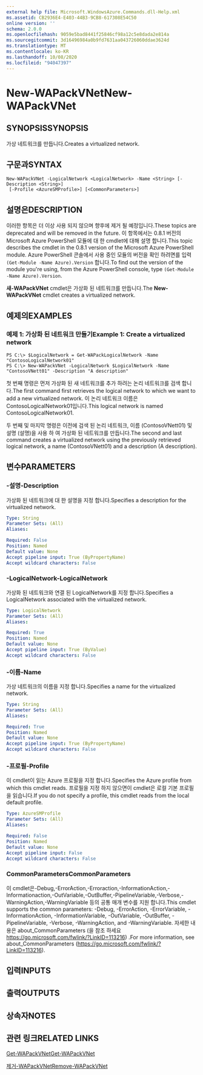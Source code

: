 ```yaml
---
external help file: Microsoft.WindowsAzure.Commands.dll-Help.xml
ms.assetid: CB2936E4-E403-44B3-9CB8-617308E54C50
online version: ''
schema: 2.0.0
ms.openlocfilehash: 9059e5bad8441f25846cf98a12c5e8dada2e814a
ms.sourcegitcommit: 3d16496984a0b9fd7631aa043726060ddae3624d
ms.translationtype: MT
ms.contentlocale: ko-KR
ms.lasthandoff: 10/08/2020
ms.locfileid: "94047397"
---
```

# <span data-ttu-id="32fc8-101">New-WAPackVNet</span><span class="sxs-lookup"><span data-stu-id="32fc8-101">New-WAPackVNet</span></span>

## <span data-ttu-id="32fc8-102">SYNOPSIS</span><span class="sxs-lookup"><span data-stu-id="32fc8-102">SYNOPSIS</span></span>
<span data-ttu-id="32fc8-103">가상 네트워크를 만듭니다.</span><span class="sxs-lookup"><span data-stu-id="32fc8-103">Creates a virtualized network.</span></span>

## <span data-ttu-id="32fc8-104">구문과</span><span class="sxs-lookup"><span data-stu-id="32fc8-104">SYNTAX</span></span>

```
New-WAPackVNet -LogicalNetwork <LogicalNetwork> -Name <String> [-Description <String>]
 [-Profile <AzureSMProfile>] [<CommonParameters>]
```

## <span data-ttu-id="32fc8-105">설명은</span><span class="sxs-lookup"><span data-stu-id="32fc8-105">DESCRIPTION</span></span>
<span data-ttu-id="32fc8-106">이러한 항목은 더 이상 사용 되지 않으며 향후에 제거 될 예정입니다.</span><span class="sxs-lookup"><span data-stu-id="32fc8-106">These topics are deprecated and will be removed in the future.</span></span>
<span data-ttu-id="32fc8-107">이 항목에서는 0.8.1 버전의 Microsoft Azure PowerShell 모듈에 대 한 cmdlet에 대해 설명 합니다.</span><span class="sxs-lookup"><span data-stu-id="32fc8-107">This topic describes the cmdlet in the 0.8.1 version of the Microsoft Azure PowerShell module.</span></span>
<span data-ttu-id="32fc8-108">Azure PowerShell 콘솔에서 사용 중인 모듈의 버전을 확인 하려면를 입력 `(Get-Module -Name Azure).Version` 합니다.</span><span class="sxs-lookup"><span data-stu-id="32fc8-108">To find out the version of the module you're using, from the Azure PowerShell console, type `(Get-Module -Name Azure).Version`.</span></span>

<span data-ttu-id="32fc8-109">**새-WAPackVNet** cmdlet은 가상화 된 네트워크를 만듭니다.</span><span class="sxs-lookup"><span data-stu-id="32fc8-109">The **New-WAPackVNet** cmdlet creates a virtualized network.</span></span>

## <span data-ttu-id="32fc8-110">예제의</span><span class="sxs-lookup"><span data-stu-id="32fc8-110">EXAMPLES</span></span>

### <span data-ttu-id="32fc8-111">예제 1: 가상화 된 네트워크 만들기</span><span class="sxs-lookup"><span data-stu-id="32fc8-111">Example 1: Create a virtualized network</span></span>
```
PS C:\> $LogicalNetwork = Get-WAPackLogicalNetwork -Name "ContosoLogicalNetwork01"
PS C:\> New-WAPackVNet -LogicalNetwork $LogicalNetwork -Name "ContosoVNett01" -Description "A description"
```

<span data-ttu-id="32fc8-112">첫 번째 명령은 먼저 가상화 된 새 네트워크를 추가 하려는 논리 네트워크를 검색 합니다.</span><span class="sxs-lookup"><span data-stu-id="32fc8-112">The first command first retrieves the logical network to which we want to add a new virtualized network.</span></span>
<span data-ttu-id="32fc8-113">이 논리 네트워크 이름은 ContosoLogicalNetwork01입니다.</span><span class="sxs-lookup"><span data-stu-id="32fc8-113">This logical network is named ContosoLogicalNetwork01.</span></span>

<span data-ttu-id="32fc8-114">두 번째 및 마지막 명령은 이전에 검색 된 논리 네트워크, 이름 (ContosoVNett01) 및 설명 (설명)을 사용 하 여 가상화 된 네트워크를 만듭니다.</span><span class="sxs-lookup"><span data-stu-id="32fc8-114">The second and last command creates a virtualized network using the previously retrieved logical network, a name (ContosoVNett01) and a description (A description).</span></span>

## <span data-ttu-id="32fc8-115">변수</span><span class="sxs-lookup"><span data-stu-id="32fc8-115">PARAMETERS</span></span>

### <span data-ttu-id="32fc8-116">-설명</span><span class="sxs-lookup"><span data-stu-id="32fc8-116">-Description</span></span>
<span data-ttu-id="32fc8-117">가상화 된 네트워크에 대 한 설명을 지정 합니다.</span><span class="sxs-lookup"><span data-stu-id="32fc8-117">Specifies a description for the virtualized network.</span></span>

```yaml
Type: String
Parameter Sets: (All)
Aliases:

Required: False
Position: Named
Default value: None
Accept pipeline input: True (ByPropertyName)
Accept wildcard characters: False
```

### <span data-ttu-id="32fc8-118">-LogicalNetwork</span><span class="sxs-lookup"><span data-stu-id="32fc8-118">-LogicalNetwork</span></span>
<span data-ttu-id="32fc8-119">가상화 된 네트워크와 연결 된 LogicalNetwork를 지정 합니다.</span><span class="sxs-lookup"><span data-stu-id="32fc8-119">Specifies a LogicalNetwork associated with the virtualized network.</span></span>

```yaml
Type: LogicalNetwork
Parameter Sets: (All)
Aliases:

Required: True
Position: Named
Default value: None
Accept pipeline input: True (ByValue)
Accept wildcard characters: False
```

### <span data-ttu-id="32fc8-120">-이름</span><span class="sxs-lookup"><span data-stu-id="32fc8-120">-Name</span></span>
<span data-ttu-id="32fc8-121">가상 네트워크의 이름을 지정 합니다.</span><span class="sxs-lookup"><span data-stu-id="32fc8-121">Specifies a name for the virtualized network.</span></span>

```yaml
Type: String
Parameter Sets: (All)
Aliases:

Required: True
Position: Named
Default value: None
Accept pipeline input: True (ByPropertyName)
Accept wildcard characters: False
```

### <span data-ttu-id="32fc8-122">-프로필</span><span class="sxs-lookup"><span data-stu-id="32fc8-122">-Profile</span></span>
<span data-ttu-id="32fc8-123">이 cmdlet이 읽는 Azure 프로필을 지정 합니다.</span><span class="sxs-lookup"><span data-stu-id="32fc8-123">Specifies the Azure profile from which this cmdlet reads.</span></span>
<span data-ttu-id="32fc8-124">프로필을 지정 하지 않으면이 cmdlet은 로컬 기본 프로필을 읽습니다.</span><span class="sxs-lookup"><span data-stu-id="32fc8-124">If you do not specify a profile, this cmdlet reads from the local default profile.</span></span>

```yaml
Type: AzureSMProfile
Parameter Sets: (All)
Aliases:

Required: False
Position: Named
Default value: None
Accept pipeline input: False
Accept wildcard characters: False
```

### <span data-ttu-id="32fc8-125">CommonParameters</span><span class="sxs-lookup"><span data-stu-id="32fc8-125">CommonParameters</span></span>
<span data-ttu-id="32fc8-126">이 cmdlet은-Debug,-ErrorAction,-Erroraction,-InformationAction,-Informationaction,-OutVariable,-OutBuffer,-PipelineVariable,-Verbose,-WarningAction,-WarningVariable 등의 공통 매개 변수를 지원 합니다.</span><span class="sxs-lookup"><span data-stu-id="32fc8-126">This cmdlet supports the common parameters: -Debug, -ErrorAction, -ErrorVariable, -InformationAction, -InformationVariable, -OutVariable, -OutBuffer, -PipelineVariable, -Verbose, -WarningAction, and -WarningVariable.</span></span> <span data-ttu-id="32fc8-127">자세한 내용은 about_CommonParameters (을 참조 하세요 https://go.microsoft.com/fwlink/?LinkID=113216) .</span><span class="sxs-lookup"><span data-stu-id="32fc8-127">For more information, see about_CommonParameters (https://go.microsoft.com/fwlink/?LinkID=113216).</span></span>

## <span data-ttu-id="32fc8-128">입력</span><span class="sxs-lookup"><span data-stu-id="32fc8-128">INPUTS</span></span>

## <span data-ttu-id="32fc8-129">출력</span><span class="sxs-lookup"><span data-stu-id="32fc8-129">OUTPUTS</span></span>

## <span data-ttu-id="32fc8-130">상속자</span><span class="sxs-lookup"><span data-stu-id="32fc8-130">NOTES</span></span>

## <span data-ttu-id="32fc8-131">관련 링크</span><span class="sxs-lookup"><span data-stu-id="32fc8-131">RELATED LINKS</span></span>

[<span data-ttu-id="32fc8-132">Get-WAPackVNet</span><span class="sxs-lookup"><span data-stu-id="32fc8-132">Get-WAPackVNet</span></span>](./Get-WAPackVNet.md)

[<span data-ttu-id="32fc8-133">제거-WAPackVNet</span><span class="sxs-lookup"><span data-stu-id="32fc8-133">Remove-WAPackVNet</span></span>](./Remove-WAPackVNet.md)


